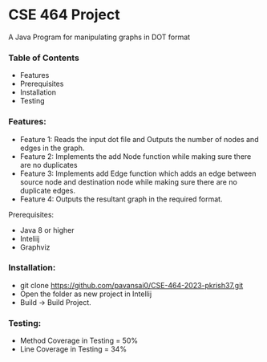 # CSE 464 Project
A Java Program for manipulating graphs in DOT format

### Table of Contents
- Features
- Prerequisites
- Installation
- Testing

### Features:

- Feature 1:
  Reads the input dot file and Outputs the number of nodes and edges in the graph.
- Feature 2:
Implements the add Node function while making sure there are no duplicates
- Feature 3:
Implements add Edge function which adds an edge between source node and destination node while making sure there are no duplicate edges.
- Feature 4:
Outputs the resultant graph in the required format.

Prerequisites:
- Java 8 or higher
- Inteliij 
- Graphviz


### Installation:

- git clone https://github.com/pavansai0/CSE-464-2023-pkrish37.git
- Open the folder as new project in Intellij
- Build -> Build Project.

### Testing:
- Method Coverage in Testing = 50%
- Line Coverage in Testing = 34%



